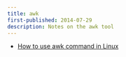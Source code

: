 ```yaml
---
title: awk
first-published: 2014-07-29
description: Notes on the awk tool
---
```


*   [How to use awk command in Linux](http://xmodulo.com/2014/07/use-awk-command-linux.html)
